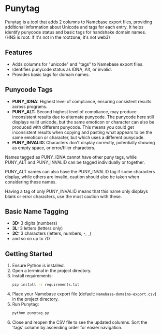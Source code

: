 # Punytag

Punytag is a tool that adds 2 columns to Namebase export files, providing additional information about Unicode and tags for each entry. It helps identify punycode status and basic tags for handshake domain names. (HNS is root. If it's not in the rootzone, it's not web3)

## Features

- Adds columns for "unicode" and "tags" to Namebase export files.
- Identifies punycode status as IDNA, Alt, or invalid.
- Provides basic tags for domain names.

## Punycode Tags

- **PUNY_IDNA:** Highest level of compliance, ensuring consistent results across programs.
- **PUNY_ALT:** Second highest level of compliance, may produce inconsistent results due to alternate punycode. The punycode here still displays valid unicode, but the same emoticon or character can also be produced with different punycode. This means you could get inconsistent results when copying and pasting what appears to be the same emoticon or character, but which uses a different punycode.
- **PUNY_INVALID:** Characters don't display correctly, potentially showing as empty space, or error/filler characters.

Names tagged as PUNY_IDNA cannot have other puny tags, while PUNY_ALT and PUNY_INVALID can be tagged individually or together.

PUNY_ALT names can also have the PUNY_INVALID tag if some characters display, while others are invalid, caution should also be taken when considering these names.

Having a tag of only PUNY_INVALID means that this name only displays blank or error characters, use the most caution with these.

## Basic Name Tagging

- **3D:** 3 digits (numbers)
- **3L:** 3 letters (letters only)
- **3C:** 3 characters (letters, numbers, -, _)
- and so on up to 7D

## Getting Started

1. Ensure Python is installed.
2. Open a terminal in the project directory.
3. Install requirements:
    ```bash
    pip install -r requirements.txt
    ```
4. Place your Namebase export file (default: `Namebase-domains-export.csv`) in the project directory.
5. Run Punytag:
    ```bash
    python punytag.py
    ```
6. Close and reopen the CSV file to see the updated columns. Sort the 'tags' column by ascending order for easier navigation.

